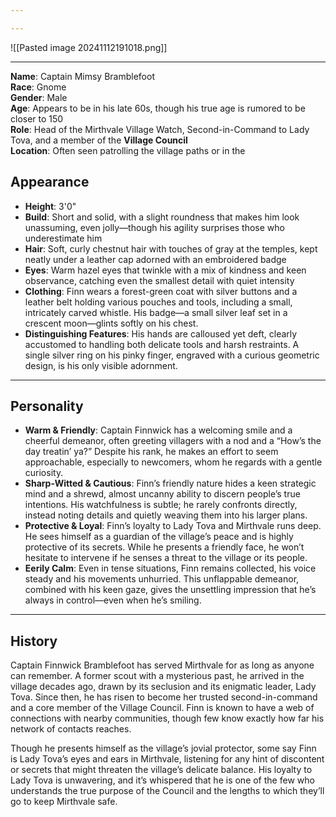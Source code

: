 ```yaml
---

---
```

![[Pasted image 20241112191018.png]]

---

**Name**: Captain Mimsy Bramblefoot  
**Race**: Gnome  
**Gender**: Male  
**Age**: Appears to be in his late 60s, though his true age is rumored to be closer to 150  
**Role**: Head of the Mirthvale Village Watch, Second-in-Command to Lady Tova, and a member of the **Village Council**  
**Location**: Often seen patrolling the village paths or in the 
## Appearance

- **Height**: 3'0"
- **Build**: Short and solid, with a slight roundness that makes him look unassuming, even jolly—though his agility surprises those who underestimate him
- **Hair**: Soft, curly chestnut hair with touches of gray at the temples, kept neatly under a leather cap adorned with an embroidered badge
- **Eyes**: Warm hazel eyes that twinkle with a mix of kindness and keen observance, catching even the smallest detail with quiet intensity
- **Clothing**: Finn wears a forest-green coat with silver buttons and a leather belt holding various pouches and tools, including a small, intricately carved whistle. His badge—a small silver leaf set in a crescent moon—glints softly on his chest.
- **Distinguishing Features**: His hands are calloused yet deft, clearly accustomed to handling both delicate tools and harsh restraints. A single silver ring on his pinky finger, engraved with a curious geometric design, is his only visible adornment.

---

## Personality

- **Warm & Friendly**: Captain Finnwick has a welcoming smile and a cheerful demeanor, often greeting villagers with a nod and a “How’s the day treatin’ ya?” Despite his rank, he makes an effort to seem approachable, especially to newcomers, whom he regards with a gentle curiosity.
- **Sharp-Witted & Cautious**: Finn’s friendly nature hides a keen strategic mind and a shrewd, almost uncanny ability to discern people’s true intentions. His watchfulness is subtle; he rarely confronts directly, instead noting details and quietly weaving them into his larger plans.
- **Protective & Loyal**: Finn’s loyalty to Lady Tova and Mirthvale runs deep. He sees himself as a guardian of the village’s peace and is highly protective of its secrets. While he presents a friendly face, he won’t hesitate to intervene if he senses a threat to the village or its people.
- **Eerily Calm**: Even in tense situations, Finn remains collected, his voice steady and his movements unhurried. This unflappable demeanor, combined with his keen gaze, gives the unsettling impression that he’s always in control—even when he’s smiling.

---

## History

Captain Finnwick Bramblefoot has served Mirthvale for as long as anyone can remember. A former scout with a mysterious past, he arrived in the village decades ago, drawn by its seclusion and its enigmatic leader, Lady Tova. Since then, he has risen to become her trusted second-in-command and a core member of the Village Council. Finn is known to have a web of connections with nearby communities, though few know exactly how far his network of contacts reaches.

Though he presents himself as the village’s jovial protector, some say Finn is Lady Tova’s eyes and ears in Mirthvale, listening for any hint of discontent or secrets that might threaten the village’s delicate balance. His loyalty to Lady Tova is unwavering, and it’s whispered that he is one of the few who understands the true purpose of the Council and the lengths to which they’ll go to keep Mirthvale safe.